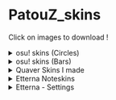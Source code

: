 # PatouZ_skins
Click on images to download !

<details>
<summary>osu! skins (Circles)</summary>

## PatouZ 25-06
[<img src="https://i.imgur.com/5YgE9aD.png" width="800">](https://drive.google.com/file/d/1vBxNrDgCL4BfjVi39TdV2rKZzUCgABvL/view?usp=sharing)
## PatouZ 24-04
[<img src="https://i.imgur.com/JixEalS.png" width="800">](https://drive.google.com/file/d/1aACiETsNKlzVcvoyrz18Q4hKCYe6jU62/view?usp=sharing)
## PatouZ 23-04
[<img src="https://i.imgur.com/XBkW3VE.png" width="800">](https://drive.google.com/file/d/1K0szEwKigpCCwNrOkGaEA7mxua8B6i8L/view?usp=sharing)
## PatouZ 22-10
[<img src="https://i.imgur.com/E4ALRxi.png" width="800">](https://drive.google.com/file/d/1d2qi9gRv4U4RKZKjqI54qWr0wA0ceAp0/view?usp=sharing)
## PatouZ 21-06
[<img src="https://i.imgur.com/BMnGK7h.png" width="800">](https://drive.google.com/file/d/1R7gJXzgiT6NQlI2miFXjWofoQE5ey43O/view?usp=sharing)
## PatouZ 20-06
[<img src="https://i.imgur.com/9cdL0vF.png" width="800">](https://drive.google.com/file/d/1YYKhGOPuUY3bnklyqRHCRJoDIMm_e5Na/view?usp=sharing)
## PatouZ 20-02
[<img src="https://i.imgur.com/E1VBg1Z.png" width="800">](https://drive.google.com/file/d/19AZXp7nkTu8rfw8SFhvd1PTQMD4mkhN_/view?usp=sharing)
## PatouZ 19-12
[<img src="https://i.imgur.com/8Q2xCpL.png" width="800">](https://drive.google.com/file/d/12htmepYZeeaCLFi__kFumdSNBDlVOB2r/view?usp=sharing)
## PatouZ 19-09
[<img src="https://i.imgur.com/gbikJxo.png" width="800">](https://drive.google.com/file/d/1mmwThdSlwLWBbDkh91BZ3qNmPVA5O0fZ/view?usp=sharing)
## PatouZ 19-05
[<img src="https://i.imgur.com/LHEJROz.png" width="800">](https://drive.google.com/file/d/1197hkdqNd6EK5bQWp6iGN5-5GZgCHa1K/view?usp=sharing)
</details>


<details>
<summary>osu! skins (Bars)</summary>

## PatouZ 23-07 Bar (small)
[<img src="https://i.imgur.com/lrW9zB4.png" width="800">](https://drive.google.com/file/d/1xoIsJ7eFlXzF7yTJwgnj4gp8NdtTRGqL/view?usp=sharing)
## PatouZ 23-07 Bar (middle)
[<img src="https://i.imgur.com/Srf1Sbn.png" width="800">](https://drive.google.com/file/d/1ae0quKB3dPn7Rg3Pd4UQlFeE9B2LRHCU/view?usp=sharing)
## PatouZ 23-07 Bar (large)
[<img src="https://i.imgur.com/Xitx4vE.png" width="800">](https://drive.google.com/file/d/1E2ZMRHnSoySVltNgg-z-7XRlz7D7BdQt/view?usp=sharing)
## PatouZ 21-09 Bar (small)
[<img src="https://i.imgur.com/NYNWYyg.png" width="800">](https://drive.google.com/file/d/1Y0kzAQHBoyBESDqKX1Y6_FK-6yUPTjtV/view?usp=sharing)
## PatouZ 21-09 Bar (large)
[<img src="https://i.imgur.com/cIy1qMz.png" width="800">](https://drive.google.com/file/d/1jmF2zzUqPbYfQVLDyu2rUhnG6cP6CXkY/view?usp=sharing)
</details>


<details>
  
<summary>Quaver Skins I made</summary>

[Quaver - Steam Workshop](https://steamcommunity.com/id/PatouZ/myworkshopfiles/?appid=980610&sort=score&browsefilter=myfiles&view=imagewall)
  
</details>


<details>
<summary>Etterna Noteskins</summary>

## Toasty : [animated_burgir](https://etternaonline.com/customisation/toasties) (on the website)
[<img src="https://storage.etternaonline.com/images/494354/BM1kTkrZ4oapxmTzCgtNc3m2VhGNvDF8Y7RlXVAk.gif" width="100">]

## Judgement : [PatouZ2025 1x6](https://drive.google.com/file/d/1PKd_gvGONh_EK6FVj9GEhMpZM0JmZ40X/view?usp=sharing)
<img src="https://i.imgur.com/L0Zb98A.png" width="300">

## PatouZ2025
[<img src="https://i.imgur.com/aaY4Nqm.png" width="400">](https://drive.google.com/file/d/10sc6Sn7yU6TttjOpuRhQkD5SvJemm6Zj/view?usp=sharing)
## PatouZ2024
[<img src="https://i.imgur.com/NP4InxT.png" width="400">](https://drive.google.com/file/d/1Sh8OZRW9YWKbEb8FZA9S4GH_jdptFLTP/view?usp=sharing)
## PatouZ2023
[<img src="https://i.imgur.com/VwqjgiY.png" width="400">](https://drive.google.com/file/d/1QsPWs1emb6CDPWabJ5yWwwiwduP2y31o/view?usp=sharing)
## PatouZ2022
[<img src="https://i.imgur.com/H9hz1yU.png" width="400">](https://drive.google.com/file/d/1vU2go8civHp0z7vz9XBqwsZthdnQNs6i/view?usp=sharing)
## PatouZ2021
[<img src="https://i.imgur.com/FWQDTRp.png" width="400">](https://drive.google.com/file/d/1qi4QjMk_Ztn24UIF7tQVFXOVVbXmK-3a/view?usp=sharing)
## PatouZ2020
[<img src="https://i.imgur.com/vV5LKa7.png" width="400">](https://drive.google.com/file/d/11RTUw2FM3N_hU6e3knVFb9sprxNR3pq0/view?usp=sharing)

</details>

<details>
<summary>Etterna - Settings</summary>

## Etterna - Settings
**Resolution :** 1680x1050 (16:10) (Windowed borderless)  
**Cmod :** 810  
**Scroll Direction:** Downscroll  
**Receptor Size:** 107%  

## Etterna - Customize Gameplay

**BPM Text**  
X: 576.00 / Y: 690.00 / Zoom: 1.40

**Combo**  
X: 23.47 / Y: -42.73 / Zoom: 0.40

**Error Bar**  
X: 576.20 / Y: 337.50 / Width : 178.75 / Height: 16.00

**Full progress Bar**  
X: 577.00 / Y: 803.60 / Width: 2.60 / Height: 12.40

**Judge Counter**  
X: 1106.40 / Y: 643.20 / Width/Height/Spacing: 1.00

**Judgement**  
X: 0.00 / Y: -32.93 / Zoom: 0.35

**Lane Cover**  
Height: 70.00

**No Lifebar**

</details>
